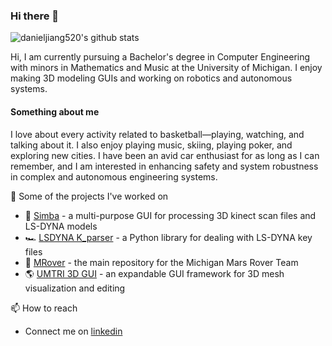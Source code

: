 ### Hi there 👋

![danieljiang520's github stats](https://github-readme-stats-sigma-five.vercel.app/api?username=danieljiang520&count_private=true)

Hi, I am currently pursuing a Bachelor's degree in Computer Engineering with minors in Mathematics and Music at the University of Michigan. I enjoy making 3D modeling GUIs and working on robotics and autonomous systems.

#### Something about me
I love about every activity related to basketball&mdash;playing, watching, and talking about it. I also enjoy playing music, skiing, playing poker, and exploring new cities. I have been an avid car enthusiast for as long as I can remember, and I am interested in enhancing safety and system robustness in complex and autonomous engineering systems.

🔭 Some of the projects I've worked on
- :dog: [Simba](https://github.com/danieljiang520/Simba) - a multi-purpose GUI for processing 3D kinect scan files and LS-DYNA models
- 🏎️ [LSDYNA K_parser](https://github.com/danieljiang520/K_parser) - a Python library for dealing with LS-DYNA key files
- :rocket: [MRover](https://github.com/umrover/mrover-workspace) - the main repository for the Michigan Mars Rover Team
- :earth_americas: [UMTRI 3D GUI](https://github.com/danieljiang520/UMTRI_3DGUI) - an expandable GUI framework for 3D mesh visualization and editing

📫 How to reach
- Connect me on [linkedin](https://www.linkedin.com/in/danieljiangdj/)
